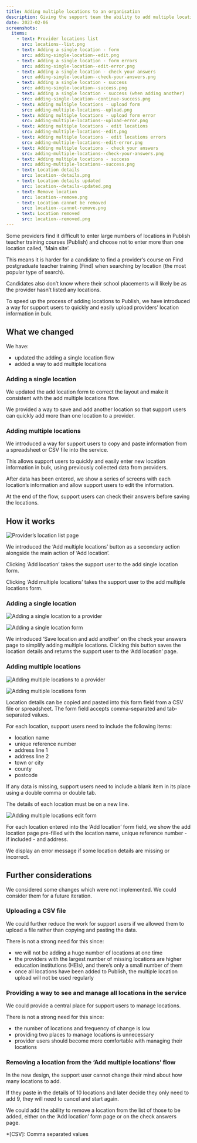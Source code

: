 ```yaml
---
title: Adding multiple locations to an organisation
description: Giving the support team the ability to add multiple locations to an organisation
date: 2023-02-06
screenshots:
  items:
    - text: Provider locations list
      src: locations--list.png
    - text: Adding a single location - form
      src: adding-single-location--edit.png
    - text: Adding a single location - form errors
      src: adding-single-location--edit-error.png
    - text: Adding a single location - check your answers
      src: adding-single-location--check-your-answers.png
    - text: Adding a single location - success
      src: adding-single-location--success.png
    - text: Adding a single location - success (when adding another)
      src: adding-single-location--continue-success.png
    - text: Adding multiple locations - upload form
      src: adding-multiple-locations--upload.png
    - text: Adding multiple locations - upload form error
      src: adding-multiple-locations--upload-error.png
    - text: Adding multiple locations - edit locations
      src: adding-multiple-locations--edit.png
    - text: Adding multiple locations - edit locations errors
      src: adding-multiple-locations--edit-error.png
    - text: Adding multiple locations - check your answers
      src: adding-multiple-locations--check-your-answers.png
    - text: Adding multiple locations - success
      src: adding-multiple-locations--success.png
    - text: Location details
      src: location--details.png
    - text: Location details updated
      src: location--details-updated.png
    - text: Remove location
      src: location--remove.png
    - text: Location cannot be removed
      src: location--cannot-remove.png
    - text: Location removed
      src: location--removed.png
---
```


Some providers find it difficult to enter large numbers of locations in Publish teacher training courses (Publish) and choose not to enter more than one location called, ‘Main site’.

This means it is harder for a candidate to find a provider’s course on Find postgraduate teacher training (Find) when searching by location (the most popular type of search).

Candidates also don’t know where their school placements will likely be as the provider hasn’t listed any locations.

To speed up the process of adding locations to Publish, we have introduced a way for support users to quickly and easily upload providers’ location information in bulk.

## What we changed

We have:

- updated the adding a single location flow
- added a way to add multiple locations

### Adding a single location

We updated the add location form to correct the layout and make it consistent with the add multiple locations flow.

We provided a way to save and add another location so that support users can quickly add more than one location to a provider.

### Adding multiple locations

We introduced a way for support users to copy and paste information from a spreadsheet or CSV file into the service.

This allows support users to quickly and easily enter new location information in bulk, using previously collected data from providers.

After data has been entered, we show a series of screens with each location’s information and allow support users to edit the information.

At the end of the flow, support users can check their answers before saving the locations.

## How it works

![Provider’s location list page](locations--list.png "Provider’s location list page")

We introduced the ‘Add multiple locations’ button as a secondary action alongside the main action of ‘Add location’.

Clicking ‘Add location’ takes the support user to the add single location form.

Clicking ‘Add multiple locations’ takes the support user to the add multiple locations form.

### Adding a single location

![Adding a single location to a provider](adding-single-location-flow.png "Adding a single location to a provider flow")

![Adding a single location form](adding-single-location--edit.png "Adding a single location form")

We introduced ‘Save location and add another’ on the check your answers page to simplify adding multiple locations. Clicking this button saves the location details and returns the support user to the ‘Add location’ page.

### Adding multiple locations

![Adding multiple locations to a provider](adding-multiple-locations-flow.png "Adding multiple locations to a provider flow")

![Adding multiple locations form](adding-multiple-locations--upload.png "Adding multiple locations form")

Location details can be copied and pasted into this form field from a CSV file or spreadsheet. The form field accepts comma-separated and tab-separated values.

For each location, support users need to include the following items:

- location name
- unique reference number
- address line 1
- address line 2
- town or city
- county
- postcode

If any data is missing, support users need to include a blank item in its place using a double comma or double tab.

The details of each location must be on a new line.

![Adding multiple locations edit form](adding-multiple-locations--edit.png "Adding multiple locations edit form")

For each location entered into the ‘Add location’ form field, we show the add location page pre-filled with the location name, unique reference number - if included - and address.

We display an error message if some location details are missing or incorrect.

## Further considerations

We considered some changes which were not implemented. We could consider them for a future iteration.

### Uploading a CSV file

We could further reduce the work for support users if we allowed them to upload a file rather than copying and pasting the data.

There is not a strong need for this since:

- we will not be adding a huge number of locations at one time
- the providers with the largest number of missing locations are higher education institutions (HEIs), and there’s only a small number of them
- once all locations have been added to Publish, the multiple location upload will not be used regularly

### Providing a way to see and manage all locations in the service

We could provide a central place for support users to manage locations.

There is not a strong need for this since:

- the number of locations and frequency of change is low
- providing two places to manage locations is unnecessary
- provider users should become more comfortable with managing their locations

### Removing a location from the ‘Add multiple locations’ flow

In the new design, the support user cannot change their mind about how many locations to add.

If they paste in the details of 10 locations and later decide they only need to add 9, they will need to cancel and start again.

We could add the ability to remove a location from the list of those to be added, either on the ‘Add location’ form page or on the check answers page.

*[CSV]: Comma separated values
